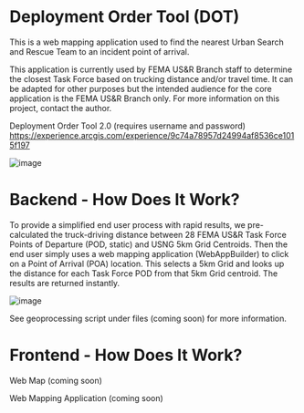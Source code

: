 # Deployment Order Tool (DOT)
This is a web mapping application used to find the nearest Urban Search and Rescue Team to an incident point of arrival. 

This application is currently used by FEMA US&R Branch staff to determine the closest Task Force based on trucking distance and/or travel time. It can be adapted for other purposes but the intended audience for the core application is the FEMA US&R Branch only. For more information on this project, contact the author. 

Deployment Order Tool 2.0 (requires username and password) https://experience.arcgis.com/experience/9c74a78957d24994af8536ce1015f197

![image](https://github.com/pjdohertygis/DeploymentOrderTool/assets/4256979/b378fa7b-0731-48a6-8c9b-1dd114741778)

# Backend - How Does It Work? 
To provide a simplified end user process with rapid results, we pre-calculated the truck-driving distance between 28 FEMA US&R Task Force Points of Departure (POD, static) and USNG 5km Grid Centroids. Then the end user simply uses a web mapping application (WebAppBuilder) to click on a Point of Arrival (POA) location. This selects a 5km Grid and looks up the distance for each Task Force POD from that 5km Grid centroid. The results are returned instantly.

![image](https://github.com/pjdohertygis/DeploymentOrderTool/assets/4256979/05f83501-90c7-41b4-849e-a4af7a510ee1)

See geoprocessing script under files (coming soon) for more information.

# Frontend - How Does It Work? 
Web Map (coming soon)



Web Mapping Application (coming soon)


